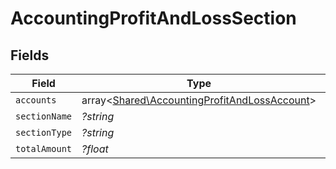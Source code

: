 # AccountingProfitAndLossSection


## Fields

| Field                                                                                                 | Type                                                                                                  | Required                                                                                              | Description                                                                                           |
| ----------------------------------------------------------------------------------------------------- | ----------------------------------------------------------------------------------------------------- | ----------------------------------------------------------------------------------------------------- | ----------------------------------------------------------------------------------------------------- |
| `accounts`                                                                                            | array<[Shared\AccountingProfitAndLossAccount](../../Models/Shared/AccountingProfitAndLossAccount.md)> | :heavy_minus_sign:                                                                                    | N/A                                                                                                   |
| `sectionName`                                                                                         | *?string*                                                                                             | :heavy_minus_sign:                                                                                    | N/A                                                                                                   |
| `sectionType`                                                                                         | *?string*                                                                                             | :heavy_minus_sign:                                                                                    | N/A                                                                                                   |
| `totalAmount`                                                                                         | *?float*                                                                                              | :heavy_minus_sign:                                                                                    | N/A                                                                                                   |
